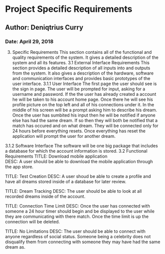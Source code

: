 # Project Specific Requirements
## Author: Deniqtrius Curry
### Date: April 29, 2018

3. Specific Requirements 
This section contains all of the functional and quality requirements of the system. It gives a detailed description of the system and all its features. 
3.1 External Interface Requirements 
This section provides a detailed description of all inputs into and outputs from the system. It also gives a description of the hardware, software and communication interfaces and provides basic prototypes of the user interface. 
3.1.1 User Interface 
The first page the user should see is the sign in page. The user will be prompted for input, asking for a username and password. If the the user has already created a account he will be taken to his account home page. Once there he will see his profile picture on the top left and all of his connections under it. In the middle of his screen will be a prompt asking him to describe his dream.  Once the user has sumbited his input then he will be notified if anyone else has had the same dream. If so then they will both be notified that a match has occured and on what dream. They will be connected only for 24 hours before everything resets. Once everything has reset the application will prompt the user for another dream. 
 

 
3.1.2 Software Interface 
The software will be one big package that includes a database for which the account information is stored.
3.2 Functional Requirements 
TITLE: Download mobile application     
DESC: A user should be able to download the mobile application through the app store. 
 
TITLE: Test Creation 
DESC: A user shoud be able to create a profile and have all dreams stored inside of a database for later review.
 
 
TITLE: Dream Tracking
DESC: The user should be able to look at all recorded dreams inside of the account. 
 
TITLE: Connection Time Limit 
DESC: Once the user has connected with someone a 24 hour timer should begin and be displayed to the user while they are communicating with there match. Once the time limit is up the connection will be deleted. 
 
TITLE: No Limitations
DESC: The user should be able to connect with anyone regardless of social status. Someone being a celebrity does not disqualify them from connecting with someone they may have had the same dream as.